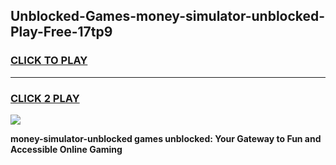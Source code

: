 
## Unblocked-Games-money-simulator-unblocked-Play-Free-17tp9
<h3>
<a href="https://premium76.site?title=money-simulator-unblocked&ref=18A1">CLICK TO PLAY</a></h3>
<hr>

<h3>
<a href="https://premium76.site?title=money-simulator-unblocked&ref=18A1">CLICK 2 PLAY</a>
  
</h3>

<a href="https://premium76.site?title=money-simulator-unblocked&ref=18A1"><img src="https://clearcache.store/games.png"></a>


**money-simulator-unblocked games unblocked: Your Gateway to Fun and Accessible Online Gaming**
